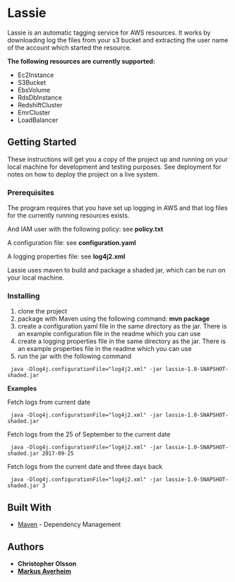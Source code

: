 # Lassie

Lassie is an automatic tagging service for AWS resources. It works by downloading log the files from your s3 bucket and extracting the user name of the account which started the resource.

**The following resources are currently supported:**

* Ec2Instance
* S3Bucket
* EbsVolume
* RdsDbInstance
* RedshiftCluster
* EmrCluster
* LoadBalancer

## Getting Started

These instructions will get you a copy of the project up and running on your local machine for development and testing purposes. See deployment for notes on how to deploy the project on a live system.

### Prerequisites

The program requires that you have set up logging in AWS and that log files for the currently running resources exists.

And IAM user  with the following policy: see **policy.txt**

A configuration file: see **configuration.yaml**

A logging properties file: see **log4j2.xml**

Lassie uses maven to build and package a shaded jar, which can be run on your local machine.

### Installing

1. clone the project
2. package with Maven using the following command: **mvn package**
3. create a configuration.yaml file in the same directory as the jar. There is an example configuration file in the readme which you can use
4. create a logging properties file in the same directory as the jar. There is an example properties file in the readme which you can use
5. run the jar with the following command
```
 java -Dlog4j.configurationFile="log4j2.xml" -jar lassie-1.0-SNAPSHOT-shaded.jar 
```

**Examples**

Fetch logs from current date
```
 java -Dlog4j.configurationFile="log4j2.xml" -jar lassie-1.0-SNAPSHOT-shaded.jar 
```

Fetch logs from the 25 of September to the current date
```
 java -Dlog4j.configurationFile="log4j2.xml" -jar lassie-1.0-SNAPSHOT-shaded.jar 2017-09-25
```

Fetch logs from the current date and three days back
```
 java -Dlog4j.configurationFile="log4j2.xml" -jar lassie-1.0-SNAPSHOT-shaded.jar 3
```

## Built With

* [Maven](https://maven.apache.org/) - Dependency Management

## Authors

* **Christopher Olsson**
* [**Markus Averheim**](https://github.com/averheim) 
